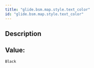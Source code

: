 ```yaml
---
title: "glide.bsm.map.style.text_color"
id: "glide.bsm.map.style.text_color"
---
```

## Description



## Value: 
```
Black
```